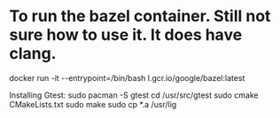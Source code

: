 # To run the bazel container. Still not sure how to use it. It does have clang.
docker run -it --entrypoint=/bin/bash l.gcr.io/google/bazel:latest



Installing Gtest:
sudo pacman -S gtest
cd /usr/src/gtest
sudo cmake CMakeLists.txt
sudo make
sudo cp *.a /usr/lig
